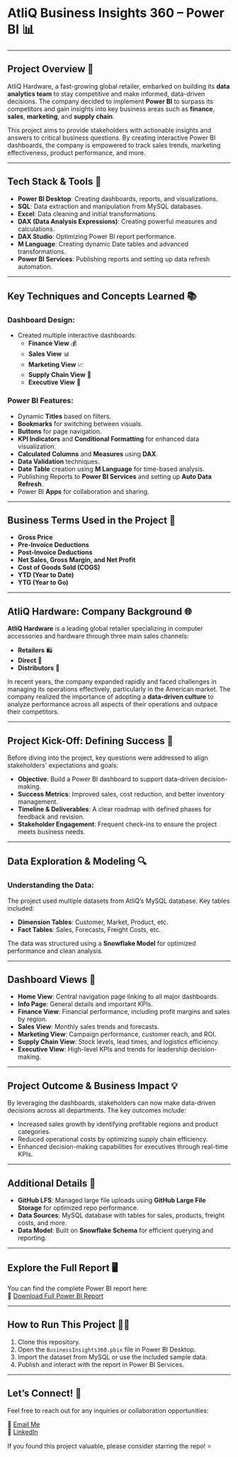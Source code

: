 # **AtliQ Business Insights 360 – Power BI** 📊

---

## **Project Overview** 🚀

AtliQ Hardware, a fast-growing global retailer, embarked on building its **data analytics team** to stay competitive and make informed, data-driven decisions. The company decided to implement **Power BI** to surpass its competitors and gain insights into key business areas such as **finance**, **sales**, **marketing**, and **supply chain**.

This project aims to provide stakeholders with actionable insights and answers to critical business questions. By creating interactive Power BI dashboards, the company is empowered to track sales trends, marketing effectiveness, product performance, and more.

---

## **Tech Stack & Tools 🔧**

- **Power BI Desktop**: Creating dashboards, reports, and visualizations.
- **SQL**: Data extraction and manipulation from MySQL databases.
- **Excel**: Data cleaning and initial transformations.
- **DAX (Data Analysis Expressions)**: Creating powerful measures and calculations.
- **DAX Studio**: Optimizing Power BI report performance.
- **M Language**: Creating dynamic Date tables and advanced transformations.
- **Power BI Services**: Publishing reports and setting up data refresh automation.

---

## **Key Techniques and Concepts Learned 📚**

### **Dashboard Design**:
- Created multiple interactive dashboards:
  - **Finance View** 💰
  - **Sales View** 📊
  - **Marketing View** 📈
  - **Supply Chain View** 🚚
  - **Executive View** 🏢

### **Power BI Features**:
- Dynamic **Titles** based on filters.
- **Bookmarks** for switching between visuals.
- **Buttons** for page navigation.
- **KPI Indicators** and **Conditional Formatting** for enhanced data visualization.
- **Calculated Columns** and **Measures** using **DAX**.
- **Data Validation** techniques.
- **Date Table** creation using **M Language** for time-based analysis.
- Publishing Reports to **Power BI Services** and setting up **Auto Data Refresh**.
- Power BI **Apps** for collaboration and sharing.

---

## **Business Terms Used in the Project** 📝

- **Gross Price**
- **Pre-Invoice Deductions**
- **Post-Invoice Deductions**
- **Net Sales, Gross Margin, and Net Profit**
- **Cost of Goods Sold (COGS)**
- **YTD (Year to Date)**
- **YTG (Year to Go)**

---

## **AtliQ Hardware: Company Background** 🌐

**AtliQ Hardware** is a leading global retailer specializing in computer accessories and hardware through three main sales channels:
- **Retailers** 🛍️
- **Direct** 🔌
- **Distributors** 🚚

In recent years, the company expanded rapidly and faced challenges in managing its operations effectively, particularly in the American market. The company realized the importance of adopting a **data-driven culture** to analyze performance across all aspects of their operations and outpace their competitors.

---

## **Project Kick-Off: Defining Success** 🎯

Before diving into the project, key questions were addressed to align stakeholders' expectations and goals:

- **Objective**: Build a Power BI dashboard to support data-driven decision-making.
- **Success Metrics**: Improved sales, cost reduction, and better inventory management.
- **Timeline & Deliverables**: A clear roadmap with defined phases for feedback and revision.
- **Stakeholder Engagement**: Frequent check-ins to ensure the project meets business needs.

---

## **Data Exploration & Modeling** 🔍

### **Understanding the Data**:
The project used multiple datasets from AtliQ’s MySQL database. Key tables included:

- **Dimension Tables**: Customer, Market, Product, etc.
- **Fact Tables**: Sales, Forecasts, Freight Costs, etc.

The data was structured using a **Snowflake Model** for optimized performance and clean analysis.

---

## **Dashboard Views** 👀

- **Home View**: Central navigation page linking to all major dashboards.
- **Info Page**: General details and important KPIs.
- **Finance View**: Financial performance, including profit margins and sales by region.
- **Sales View**: Monthly sales trends and forecasts.
- **Marketing View**: Campaign performance, customer reach, and ROI.
- **Supply Chain View**: Stock levels, lead times, and logistics efficiency.
- **Executive View**: High-level KPIs and trends for leadership decision-making.

---

## **Project Outcome & Business Impact** 💡

By leveraging the dashboards, stakeholders can now make data-driven decisions across all departments. The key outcomes include:

- Increased sales growth by identifying profitable regions and product categories.
- Reduced operational costs by optimizing supply chain efficiency.
- Enhanced decision-making capabilities for executives through real-time KPIs.

---

## **Additional Details** 📂

- **GitHub LFS**: Managed large file uploads using **GitHub Large File Storage** for optimized repo performance.
- **Data Sources**: MySQL database with tables for sales, products, freight costs, and more.
- **Data Model**: Built on **Snowflake Schema** for efficient querying and reporting.

---

## **Explore the Full Report** 🖥️

You can find the complete Power BI report here:  
🔗 [Download Full Power BI Report](#)

---

## **How to Run This Project** 🏃‍♂️

1. Clone this repository.
2. Open the `BusinessInsights360.pbix` file in Power BI Desktop.
3. Import the dataset from MySQL or use the included sample data.
4. Publish and interact with the report in Power BI Services.

---

## **Let’s Connect!** 🤝

Feel free to reach out for any inquiries or collaboration opportunities:

📧 [Email Me](mailto:youremail@example.com)  
🔗 [LinkedIn](#)

If you found this project valuable, please consider starring the repo! ⭐
